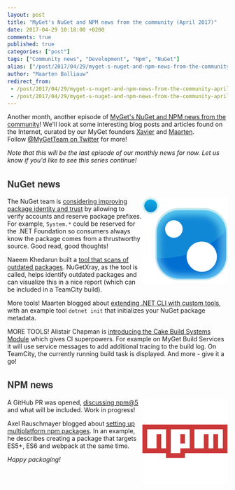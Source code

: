 ```yaml
---
layout: post
title: "MyGet's NuGet and NPM news from the community (April 2017)"
date: 2017-04-29 10:18:00 +0200
comments: true
published: true
categories: ["post"]
tags: ["Community news", "Development", "Npm", "NuGet"]
alias: ["/post/2017/04/29/myget-s-nuget-and-npm-news-from-the-community-april-2017.aspx"]
author: "Maarten Balliauw"
redirect_from:
 - /post/2017/04/29/myget-s-nuget-and-npm-news-from-the-community-april-2017.aspx.html
 - /post/2017/04/29/myget-s-nuget-and-npm-news-from-the-community-april-2017.aspx.html
---
```


<p>Another month, another episode of&nbsp;<a href="/category/Community-news.aspx" target="_blank">MyGet's NuGet and NPM news from the community</a>! We'll look at some interesting blog posts and articles found on the Internet, curated by our MyGet founders&nbsp;<a href="http://www.twitter.com/xavierdecoster">Xavier</a>&nbsp;and&nbsp;<a href="http://www.twitter.com/maartenballiauw">Maarten</a>. Follow&nbsp;<a href="http://www.twitter.com/MyGetTeam">@MyGetTeam on Twitter</a>&nbsp;for more!</p><p><span style="font-style: italic;">Note that this will be the last episode of our monthly news for now. Let us know if you'd like to see this series continue!</span></p><h2 style="font-family: &quot;Helvetica Neue&quot;, Helvetica, Arial, sans-serif; color: rgb(51, 51, 51);">NuGet news</h2><p><a href="http://www.myget.org/nuget"><img src="/images/image_150.png" alt="" width="195" height="194" style="float: right;"></a></p><p>The NuGet team is <a href="http://blog.nuget.org/20170417/Package-identity-and-trust.html" target="_blank">considering improving package identity and trust</a> by allowing to verify accounts and reserve package prefixes. For example, <code>System.*</code> could be reserved for the .NET Foundation so consumers always know the package comes from a thrustworthy source. Good read, good thoughts!</p><p>Naeem Khedarun built a <a href="http://naeem.khedarun.co.uk/blog/2017/04/03/nugetxray-be-proactive-in-keeping-your-packages-up-to-date-1491218032473" target="_blank">tool that scans of outdated packages</a>. NuGetXray, as the tool is called, helps identify outdated packages and can visualize this in a nice report (which can be included in a TeamCity build).</p><p>More tools! Maarten blogged about <a href="https://blog.maartenballiauw.be/post/2017/04/10/extending-dotnet-cli-with-custom-tools.html" target="_blank">extending .NET CLI with custom tools</a>, with an example tool <code>dotnet init</code> that initializes your NuGet package metadata.</p><p>MORE TOOLS! Alistair Chapman is <a href="https://blog.agchapman.com/introducing-the-cake-build-systems-module" target="_blank">introducing the Cake Build Systems Module</a> which gives CI superpowers. For example on MyGet Build Services it will use service messages to add additional tracing to the build log. On TeamCity, the currently running build task is displayed. And more - give it a go!</p><h2 style="font-family: &quot;Helvetica Neue&quot;, Helvetica, Arial, sans-serif; color: rgb(51, 51, 51);">NPM news</h2><p><a href="http://www.myget.org/npm"><img src="/images/image_151.png" alt="" width="195" height="195" style="float: right;"></a>A GitHub PR was opened, <a href="https://github.com/npm/npm/pull/16244" target="_blank">discussing npm@5</a> and what will be included. Work in progress!</p><p>Axel Rauschmayer blogged about <a href="http://2ality.com/2017/04/setting-up-multi-platform-packages.html" target="_blank">setting up multiplatform npm packages</a>. In an example, he describes creating a package that targets ES5+, ES6 and webpack at the same time.&nbsp;</p><p><em>Happy packaging!</em></p>



